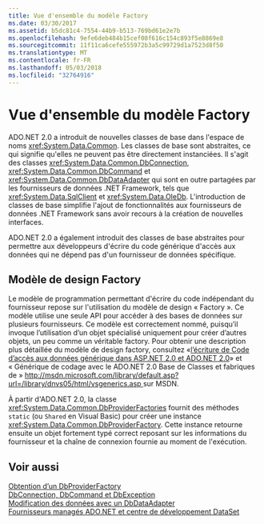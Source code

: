 ```yaml
---
title: Vue d'ensemble du modèle Factory
ms.date: 03/30/2017
ms.assetid: b5dc81c4-7554-44b9-b513-769bd61e2e7b
ms.openlocfilehash: 9efe6deb484b15cef08f616c154c893f5e8869e8
ms.sourcegitcommit: 11f11ca6cefe555972b3a5c99729d1a7523d8f50
ms.translationtype: MT
ms.contentlocale: fr-FR
ms.lasthandoff: 05/03/2018
ms.locfileid: "32764916"
---
```

# <a name="factory-model-overview"></a>Vue d'ensemble du modèle Factory
ADO.NET 2.0 a introduit de nouvelles classes de base dans l'espace de noms <xref:System.Data.Common>. Les classes de base sont abstraites, ce qui signifie qu'elles ne peuvent pas être directement instanciées. Il s'agit des classes <xref:System.Data.Common.DbConnection>, <xref:System.Data.Common.DbCommand> et <xref:System.Data.Common.DbDataAdapter> qui sont en outre partagées par les fournisseurs de données .NET Framework, tels que <xref:System.Data.SqlClient> et <xref:System.Data.OleDb>. L'introduction de classes de base simplifie l'ajout de fonctionnalités aux fournisseurs de données .NET Framework sans avoir recours à la création de nouvelles interfaces.  
  
 ADO.NET 2.0 a également introduit des classes de base abstraites pour permettre aux développeurs d'écrire du code générique d'accès aux données qui ne dépend pas d'un fournisseur de données spécifique.  
  
## <a name="the-factory-design-pattern"></a>Modèle de design Factory  
 Le modèle de programmation permettant d'écrire du code indépendant du fournisseur repose sur l'utilisation du modèle de design « Factory ». Ce modèle utilise une seule API pour accéder à des bases de données sur plusieurs fournisseurs. Ce modèle est correctement nommé, puisqu’il invoque l’utilisation d’un objet spécialisé uniquement pour créer d’autres objets, un peu comme un véritable factory. Pour obtenir une description plus détaillée du modèle de design factory, consultez «[l’écriture de Code d’accès aux données générique dans ASP.NET 2.0 et ADO.NET 2.0](http://go.microsoft.com/fwlink/?LinkId=55915)» et « Générique de codage avec le ADO.NET 2.0 Base de Classes et fabriques de » [ http://msdn.microsoft.com/library/default.asp?url=/library/dnvs05/html/vsgenerics.asp ](http://msdn.microsoft.com/library/default.asp?url=/library/dnvs05/html/vsgenerics.asp) sur MSDN.  
  
 À partir d'ADO.NET 2.0, la classe <xref:System.Data.Common.DbProviderFactories> fournit des méthodes `static` (ou `Shared` en Visual Basic) pour créer une instance <xref:System.Data.Common.DbProviderFactory>. Cette instance retourne ensuite un objet fortement typé correct reposant sur les informations du fournisseur et la chaîne de connexion fournie au moment de l'exécution.  
  
## <a name="see-also"></a>Voir aussi  
 [Obtention d’un DbProviderFactory](../../../../docs/framework/data/adonet/obtaining-a-dbproviderfactory.md)  
 [DbConnection, DbCommand et DbException](../../../../docs/framework/data/adonet/dbconnection-dbcommand-and-dbexception.md)  
 [Modification des données avec un DbDataAdapter](../../../../docs/framework/data/adonet/modifying-data-with-a-dbdataadapter.md)  
 [Fournisseurs managés ADO.NET et centre de développement DataSet](http://go.microsoft.com/fwlink/?LinkId=217917)
